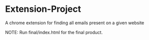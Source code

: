 # Extension-Project
A chrome extension for finding all emails present on a given website

NOTE: Run final/index.html  for the final product.
